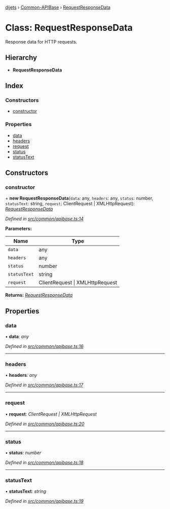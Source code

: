 [dijets](../README.md) › [Common-APIBase](../modules/common_apibase.md) › [RequestResponseData](common_apibase.requestresponsedata.md)

# Class: RequestResponseData

Response data for HTTP requests.

## Hierarchy

* **RequestResponseData**

## Index

### Constructors

* [constructor](common_apibase.requestresponsedata.md#constructor)

### Properties

* [data](common_apibase.requestresponsedata.md#data)
* [headers](common_apibase.requestresponsedata.md#headers)
* [request](common_apibase.requestresponsedata.md#request)
* [status](common_apibase.requestresponsedata.md#status)
* [statusText](common_apibase.requestresponsedata.md#statustext)

## Constructors

###  constructor

\+ **new RequestResponseData**(`data`: any, `headers`: any, `status`: number, `statusText`: string, `request`: ClientRequest | XMLHttpRequest): *[RequestResponseData](common_apibase.requestresponsedata.md)*

*Defined in [src/common/apibase.ts:14](https://github.com/Dijets-Inc/dijetsjs/blob/master/src/common/apibase.ts#L14)*

**Parameters:**

Name | Type |
------ | ------ |
`data` | any |
`headers` | any |
`status` | number |
`statusText` | string |
`request` | ClientRequest &#124; XMLHttpRequest |

**Returns:** *[RequestResponseData](common_apibase.requestresponsedata.md)*

## Properties

###  data

• **data**: *any*

*Defined in [src/common/apibase.ts:16](https://github.com/Dijets-Inc/dijetsjs/blob/master/src/common/apibase.ts#L16)*

___

###  headers

• **headers**: *any*

*Defined in [src/common/apibase.ts:17](https://github.com/Dijets-Inc/dijetsjs/blob/master/src/common/apibase.ts#L17)*

___

###  request

• **request**: *ClientRequest | XMLHttpRequest*

*Defined in [src/common/apibase.ts:20](https://github.com/Dijets-Inc/dijetsjs/blob/master/src/common/apibase.ts#L20)*

___

###  status

• **status**: *number*

*Defined in [src/common/apibase.ts:18](https://github.com/Dijets-Inc/dijetsjs/blob/master/src/common/apibase.ts#L18)*

___

###  statusText

• **statusText**: *string*

*Defined in [src/common/apibase.ts:19](https://github.com/Dijets-Inc/dijetsjs/blob/master/src/common/apibase.ts#L19)*
